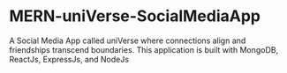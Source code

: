 # MERN-uniVerse-SocialMediaApp
A Social Media App called uniVerse where connections align and friendships transcend boundaries. This application is built with MongoDB, ReactJs, ExpressJs, and NodeJs
